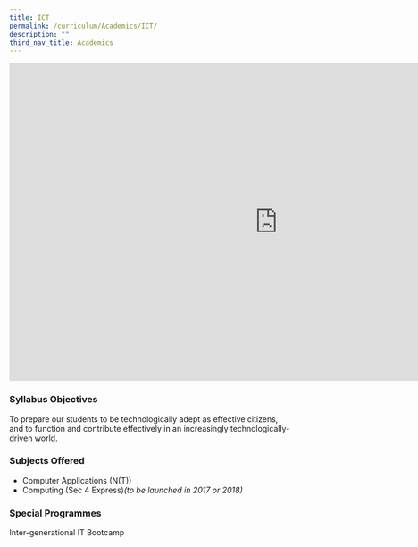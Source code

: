 ```yaml
---
title: ICT
permalink: /curriculum/Academics/ICT/
description: ""
third_nav_title: Academics
---
```

<iframe allowfullscreen="true" height="569" width="960" frameborder="0" src="https://docs.google.com/presentation/d/1YOzuvRbKSmaRVl--NqZFqu0bYOhA-WwJY-9h1dV8Aw8/embed?start=true&amp;loop=true&amp;delayms=3000"></iframe>

### Syllabus Objectives

To prepare our students to be technologically adept&nbsp;as effective citizens, and to function and contribute effectively in an increasingly&nbsp;technologically-driven world.&nbsp;  

### Subjects Offered

*   Computer Applications (N(T))&nbsp;
*   Computing (Sec 4 Express)_(to be launched in 2017 or 2018)_

### Special Programmes

Inter-generational IT Bootcamp